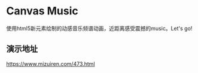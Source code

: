 # Canvas Music
使用html5新元素绘制的动感音乐频谱动画，近距离感受震撼的music。Let's go!

## 演示地址
https://www.mizuiren.com/473.html
